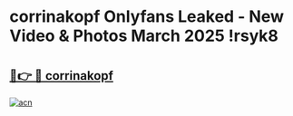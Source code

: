 # corrinakopf Onlyfans Leaked - New Video & Photos March 2025 !rsyk8

# <h2><a href="https://0ue6da.iuczelnia.edu.pl?title=corrinakopf&ref=rsyk8">🔗👉 🔴 corrinakopf</a></h2>

[![acn](https://github.com/user-attachments/assets/0f9c940e-d8b0-45ae-aac7-cd30a18b3e1c)](https://0ue6da.iuczelnia.edu.pl?title=corrinakopf&ref=rsyk8)

